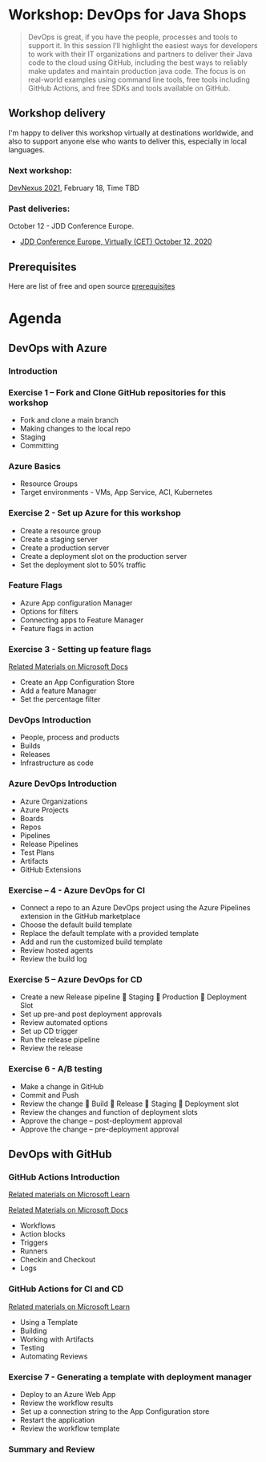 # Workshop: DevOps for Java Shops

>DevOps is great, if you have the people, processes and tools to support it.  In this session I’ll highlight the easiest ways for developers to work with their IT organizations and partners to deliver their Java code to the cloud using GitHub, including the best ways to reliably make updates and maintain production java code. The focus is on real-world examples using command line tools, free tools including GitHub Actions, and free SDKs and tools available on GitHub. 


## Workshop delivery 
I'm happy to deliver this workshop virtually at destinations worldwide, and also to support anyone else who wants to deliver this, especially in local languages.

### Next workshop: 
[DevNexus 2021](https://devnexus.com/), February 18, Time TBD 



### Past deliveries:
 October 12 - JDD Conference Europe.  
 - [JDD Conference Europe, Virtually (CET) October 12, 2020](https://jdd.org.pl/) 

## Prerequisites
Here are list of free and open source [prerequisites](001_workshop_Prerequisites.md)


# Agenda

## DevOps with Azure

### Introduction

### Exercise 1 – Fork and Clone GitHub repositories for this workshop 

 - Fork and clone a main branch
 - Making changes to the local repo
 - Staging
 - Committing

### Azure Basics 
 - Resource Groups
 - Target environments - VMs, App Service, ACI, Kubernetes

### Exercise 2 - Set up Azure for this workshop

 - Create a resource group
 - Create a staging server
 - Create a production server
 - Create a deployment slot on the production server 
 - Set the deployment slot to 50% traffic

 
 ### Feature Flags
 - Azure App configuration Manager
 - Options for filters
 - Connecting apps to Feature Manager
 - Feature flags in action

### Exercise 3 - Setting up feature flags 
 [Related Materials on Microsoft Docs](https://cda.ms/1XD)
 - Create an App Configuration Store
 - Add a feature Manager
 - Set the percentage filter

### DevOps Introduction
 - People, process and products
 - Builds 
 - Releases 
 - Infrastructure as code

### Azure DevOps Introduction 
 - Azure Organizations
 - Azure Projects
 - Boards
 - Repos
 - Pipelines
 - Release Pipelines 
 - Test Plans
 - Artifacts
 - GitHub Extensions

### Exercise – 4 - Azure DevOps for CI
 - Connect a repo to an Azure DevOps project using the Azure Pipelines extension in the GitHub marketplace
 - Choose the default build template
 - Replace the default template with a provided template
 - Add and run the customized build template
 - Review hosted agents
 - Review the build log

### Exercise 5 – Azure DevOps for CD 
 - Create a new Release pipeline
	Staging
	Production
	Deployment Slot
 - Set up pre-and post deployment approvals
 - Review automated options
 - Set up CD trigger 
 - Run the release pipeline 
 - Review the release

### Exercise 6 - A/B testing
 - Make a change in GitHub
 - Commit and Push
 - Review the change 
	Build
	Release
	Staging
	Deployment slot
 - Review the changes and function of deployment slots
 - Approve the change – post-deployment approval
 - Approve the change – pre-deployment approval

## DevOps with GitHub

### GitHub Actions Introduction 
[Related materials on Microsoft Learn ](https://cda.ms/1XF)

[Related Materials on Microsoft Docs](https://cda.ms/1XG)
 - Workflows
 - Action blocks
 - Triggers
 - Runners
 - Checkin and Checkout
 - Logs

### GitHub Actions for CI and CD 
 [Related materials on Microsoft Learn ](https://cda.ms/1XH)
 - Using a Template
 - Building
 - Working with Artifacts
 - Testing
 - Automating Reviews
 
### Exercise 7 - Generating a template with deployment manager
 - Deploy to an Azure Web App 
 - Review the workflow results
 - Set up a connection string to the App Configuration store
 - Restart the application 
- Review the workflow template

### Summary and Review



